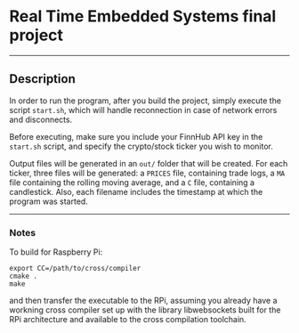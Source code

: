 # Real Time Embedded Systems final project
---
## Description

In order to run the program, after you build the project, simply execute the script `start.sh`, which will handle reconnection in case of network errors and disconnects.

Before executing, make sure you include your FinnHub API key in the `start.sh` script, and specify the crypto/stock ticker you wish to monitor.

Output files will be generated in an `out/` folder that will be created. For each ticker, three files will be generated: a `PRICES` file, containing trade logs, a `MA` file containing the rolling moving average, and a `C` file, containing a candlestick. Also, each filename includes the timestamp at which the program was started.

---
### Notes
To build for Raspberry Pi:

```
export CC=/path/to/cross/compiler
cmake .
make
```
and then transfer the executable to the RPi, assuming you already have a workning cross compiler set up with the library libwebsockets built for the RPi architecture and available to the cross compilation toolchain.